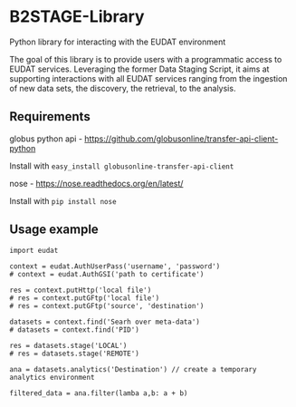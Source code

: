 B2STAGE-Library
===============

Python library for interacting with the EUDAT environment

The goal of this library is to provide users with a programmatic access to EUDAT
services. Leveraging the former Data Staging Script, it aims at supporting
interactions with all EUDAT services ranging from the ingestion of new data sets,
the discovery, the retrieval, to the analysis.


Requirements
-----------
globus python api - https://github.com/globusonline/transfer-api-client-python

Install with ```easy_install globusonline-transfer-api-client```


nose - https://nose.readthedocs.org/en/latest/

Install with ```pip install nose```




Usage example
-------------
```
import eudat

context = eudat.AuthUserPass('username', 'password')
# context = eudat.AuthGSI('path to certificate')

res = context.putHttp('local file')
# res = context.putGFtp('local file')
# res = context.putGFtp('source', 'destination')

datasets = context.find('Searh over meta-data')
# datasets = context.find('PID')

res = datasets.stage('LOCAL')
# res = datasets.stage('REMOTE')

ana = datasets.analytics('Destination') // create a temporary analytics environment

filtered_data = ana.filter(lamba a,b: a + b)

```


